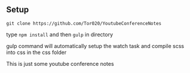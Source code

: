 ## Setup 
`git clone https://github.com/Tor020/YoutubeConferenceNotes`

type `npm install` and then `gulp` in directory

gulp command will automatically setup the watch task and compile scss into css in the css folder

This is just some youtube conference notes

